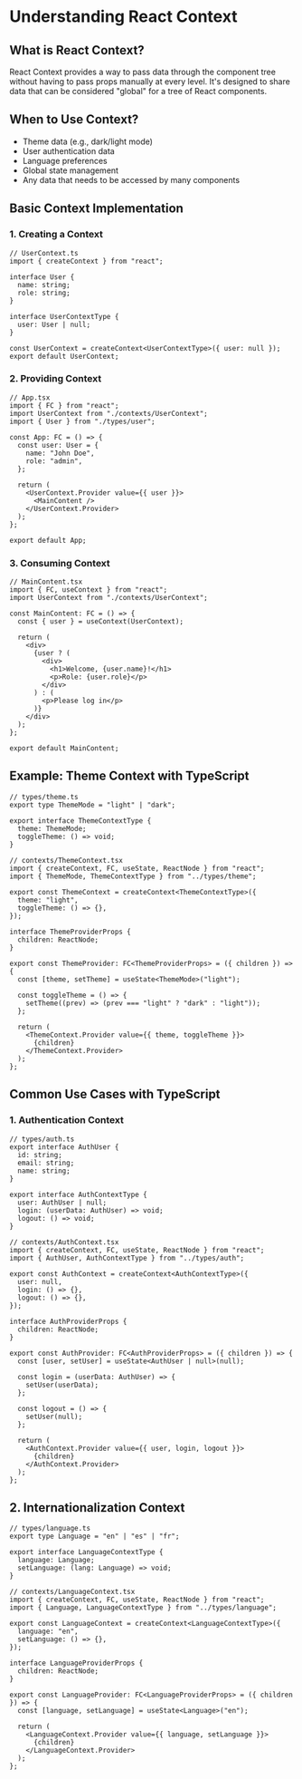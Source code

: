 # Understanding React Context

## What is React Context?

React Context provides a way to pass data through the component tree without having to pass props manually at every level. It's designed to share data that can be considered "global" for a tree of React components.

## When to Use Context?

- Theme data (e.g., dark/light mode)
- User authentication data
- Language preferences
- Global state management
- Any data that needs to be accessed by many components

## Basic Context Implementation

### 1. Creating a Context

```tsx
// UserContext.ts
import { createContext } from "react";

interface User {
  name: string;
  role: string;
}

interface UserContextType {
  user: User | null;
}

const UserContext = createContext<UserContextType>({ user: null });
export default UserContext;
```

### 2. Providing Context

```tsx
// App.tsx
import { FC } from "react";
import UserContext from "./contexts/UserContext";
import { User } from "./types/user";

const App: FC = () => {
  const user: User = {
    name: "John Doe",
    role: "admin",
  };

  return (
    <UserContext.Provider value={{ user }}>
      <MainContent />
    </UserContext.Provider>
  );
};

export default App;
```

### 3. Consuming Context

```tsx
// MainContent.tsx
import { FC, useContext } from "react";
import UserContext from "./contexts/UserContext";

const MainContent: FC = () => {
  const { user } = useContext(UserContext);

  return (
    <div>
      {user ? (
        <div>
          <h1>Welcome, {user.name}!</h1>
          <p>Role: {user.role}</p>
        </div>
      ) : (
        <p>Please log in</p>
      )}
    </div>
  );
};

export default MainContent;
```

## Example: Theme Context with TypeScript

```tsx
// types/theme.ts
export type ThemeMode = "light" | "dark";

export interface ThemeContextType {
  theme: ThemeMode;
  toggleTheme: () => void;
}

// contexts/ThemeContext.tsx
import { createContext, FC, useState, ReactNode } from "react";
import { ThemeMode, ThemeContextType } from "../types/theme";

export const ThemeContext = createContext<ThemeContextType>({
  theme: "light",
  toggleTheme: () => {},
});

interface ThemeProviderProps {
  children: ReactNode;
}

export const ThemeProvider: FC<ThemeProviderProps> = ({ children }) => {
  const [theme, setTheme] = useState<ThemeMode>("light");

  const toggleTheme = () => {
    setTheme((prev) => (prev === "light" ? "dark" : "light"));
  };

  return (
    <ThemeContext.Provider value={{ theme, toggleTheme }}>
      {children}
    </ThemeContext.Provider>
  );
};
```

## Common Use Cases with TypeScript

### 1. Authentication Context

```tsx
// types/auth.ts
export interface AuthUser {
  id: string;
  email: string;
  name: string;
}

export interface AuthContextType {
  user: AuthUser | null;
  login: (userData: AuthUser) => void;
  logout: () => void;
}

// contexts/AuthContext.tsx
import { createContext, FC, useState, ReactNode } from "react";
import { AuthUser, AuthContextType } from "../types/auth";

export const AuthContext = createContext<AuthContextType>({
  user: null,
  login: () => {},
  logout: () => {},
});

interface AuthProviderProps {
  children: ReactNode;
}

export const AuthProvider: FC<AuthProviderProps> = ({ children }) => {
  const [user, setUser] = useState<AuthUser | null>(null);

  const login = (userData: AuthUser) => {
    setUser(userData);
  };

  const logout = () => {
    setUser(null);
  };

  return (
    <AuthContext.Provider value={{ user, login, logout }}>
      {children}
    </AuthContext.Provider>
  );
};
```

## 2. Internationalization Context

```tsx
// types/language.ts
export type Language = "en" | "es" | "fr";

export interface LanguageContextType {
  language: Language;
  setLanguage: (lang: Language) => void;
}

// contexts/LanguageContext.tsx
import { createContext, FC, useState, ReactNode } from "react";
import { Language, LanguageContextType } from "../types/language";

export const LanguageContext = createContext<LanguageContextType>({
  language: "en",
  setLanguage: () => {},
});

interface LanguageProviderProps {
  children: ReactNode;
}

export const LanguageProvider: FC<LanguageProviderProps> = ({ children }) => {
  const [language, setLanguage] = useState<Language>("en");

  return (
    <LanguageContext.Provider value={{ language, setLanguage }}>
      {children}
    </LanguageContext.Provider>
  );
};
```
